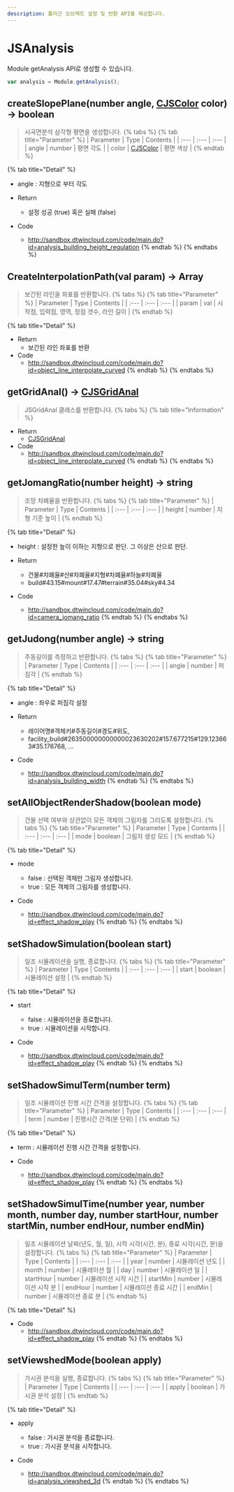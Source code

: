 ```yaml
---
description: 폴리곤 오브젝트 설정 및 반환 API를 제공합니다.
---
```


# JSAnalysis

Module getAnalysis API로 생성할 수 있습니다.

```javascript
var analysis = Module.getAnalysis();
```

## createSlopePlane\(number angle, [CJSColor](CJSColor.md) color\) → boolean
> 시곡면분석 삼각형 평면을 생성합니다.
{% tabs %}
{% tab title="Parameter" %}
| Parameter | Type | Contents |
| :--- | :--- | :--- |
| angle | number | 평면 각도 |
| color | [CJSColor](CJSColor.md) | 평면 색상 |
{% endtab %}

{% tab title="Detail" %}
* angle : 지형으로 부터 각도

* Return
  * 설정 성공 (true) 혹은 실패 (false)
* Code
  * http://sandbox.dtwincloud.com/code/main.do?id=analysis_building_height_regulation
{% endtab %}
{% endtabs %}

## CreateInterpolationPath\(val param\) → Array
> 보간된 라인을 좌표를 반환합니다.
{% tabs %}
{% tab title="Parameter" %}
| Parameter | Type | Contents |
| :--- | :--- | :--- |
| param | val | 시작점, 입력점, 영역, 정점 갯수, 라인 길이 |
{% endtab %}

{% tab title="Detail" %}
* Return
  * 보간된 라인 좌표를 반환
* Code
  * http://sandbox.dtwincloud.com/code/main.do?id=object_line_interpolate_curved
{% endtab %}
{% endtabs %}

## getGridAnal\(\) → [CJSGridAnal](CJSGridAnal.md)
> JSGridAnal 클래스를 반환합니다.
{% tabs %}
{% tab title="Information" %}
* Return
  * [CJSGridAnal](CJSGridAnal.md)
* Code
  * http://sandbox.dtwincloud.com/code/main.do?id=object_line_interpolate_curved
{% endtab %}
{% endtabs %}

## getJomangRatio\(number height\) → string
> 조망 차폐율을 반환합니다.
{% tabs %}
{% tab title="Parameter" %}
| Parameter | Type | Contents |
| :--- | :--- | :--- |
| height | number | 지형 기준 높이 |
{% endtab %}

{% tab title="Detail" %}
* height : 설정한 높이 이하는 지형으로 판단. 그 이상은 산으로 판단.

* Return
  * 건물#차폐율#산#차폐율#지형#차폐율#하늘#차폐율
  * build#43.15#mount#17.47#terrain#35.04#sky#4.34
* Code
  * http://sandbox.dtwincloud.com/code/main.do?id=camera_jomang_ratio
{% endtab %}
{% endtabs %}

## getJudong\(number angle\) → string
> 주동길이를 측정하고 반환합니다.
{% tabs %}
{% tab title="Parameter" %}
| Parameter | Type | Contents |
| :--- | :--- | :--- |
| angle | number | 퍼짐각 |
{% endtab %}

{% tab title="Detail" %}
* angle : 좌우로 퍼짐각 설정

* Return
  * 레이어명#객체키#주동길이#경도#위도,
  * facility_build#263500000000000023630202#157.677215#129.123663#35.176768, ...
* Code
  * http://sandbox.dtwincloud.com/code/main.do?id=analysis_building_width
{% endtab %}
{% endtabs %}

## setAllObjectRenderShadow\(boolean mode\)
> 건물 선택 여부와 상관없이 모든 객체의 그림자를 그리도록 설정합니다.
{% tabs %}
{% tab title="Parameter" %}
| Parameter | Type | Contents |
| :--- | :--- | :--- |
| mode | boolean | 그림자 생성 모드 |
{% endtab %}

{% tab title="Detail" %}
* mode
  * false : 선택된 객체만 그림자 생성합니다.
  * true : 모든 객체의 그림자를 생성합니다.
	
* Code
  * http://sandbox.dtwincloud.com/code/main.do?id=effect_shadow_play
{% endtab %}
{% endtabs %}

## setShadowSimulation\(boolean start\)
> 일조 시뮬레이션을 실행, 종료합니다.
{% tabs %}
{% tab title="Parameter" %}
| Parameter | Type | Contents |
| :--- | :--- | :--- |
| start | boolean | 시뮬레이션 설정 |
{% endtab %}

{% tab title="Detail" %}
* start
  * false : 시뮬레이션을 종료합니다.
  * true : 시뮬레이션을 시작합니다.
  
* Code
  * http://sandbox.dtwincloud.com/code/main.do?id=effect_shadow_play
{% endtab %}
{% endtabs %}

## setShadowSimulTerm\(number term\)
> 일조 시뮬레이션 진행 시간 간격을 설정합니다.
{% tabs %}
{% tab title="Parameter" %}
| Parameter | Type | Contents |
| :--- | :--- | :--- |
| term | number | 진행시간 간격(분 단위) |
{% endtab %}

{% tab title="Detail" %}
* term : 시뮬레이션 진행 시간 간격을 설정합니다.

* Code
  * http://sandbox.dtwincloud.com/code/main.do?id=effect_shadow_play
{% endtab %}
{% endtabs %}

## setShadowSimulTime\(number year, number month, number day, number startHour, number startMin, number endHour, number endMin\)
> 일조 시뮬레이션 날짜(년도, 월, 일), 시작 시각(시간, 분), 종료 시각(시간, 분)을 설정합니다.
{% tabs %}
{% tab title="Parameter" %}
| Parameter | Type | Contents |
| :--- | :--- | :--- |
| year | number | 시뮬레이션 년도 |
| month | number | 시뮬레이션 월 |
| day | number | 시뮬레이션 일 |
| startHour | number | 시뮬레이션 시작 시간 |
| startMin | number | 시뮬레이션 시작 분 |
| endHour | number | 시뮬레이션 종료 시간 |
| endMin | number | 시뮬레이션 종료 분 |
{% endtab %}

{% tab title="Detail" %}
* Code
  * http://sandbox.dtwincloud.com/code/main.do?id=effect_shadow_play
{% endtab %}
{% endtabs %}

## setViewshedMode\(boolean apply\)
> 가시권 분석을 실행, 종료합니다.
{% tabs %}
{% tab title="Parameter" %}
| Parameter | Type | Contents |
| :--- | :--- | :--- |
| apply | boolean | 가시권 분석 설정 |
{% endtab %}

{% tab title="Detail" %}
* apply
  * false : 가시권 분석을 종료합니다.
  * true : 가시권 분석을 시작합니다.
  
* Code
  * http://sandbox.dtwincloud.com/code/main.do?id=analysis_viewshed_3d
{% endtab %}
{% endtabs %}